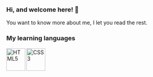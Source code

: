 <link href="https://cdnjs.cloudflare.com/ajax/libs/font-awesome/5.15.4/css/all.min.css" rel="stylesheet">

### Hi, and welcome here! 👋
You want to know more about me, I let you read the rest.

### My learning languages 
<img alt="HTML5" align="left" width="50" height="60" src="https://cdn.jsdelivr.net/gh/devicons/devicon/icons/html5/html5-original-wordmark.svg" /><img  alt="CSS3" align="left" src="https://cdn.jsdelivr.net/gh/devicons/devicon/icons/css3/css3-original-wordmark.svg" width="50" height="60"/>
          
          

<!--
**joelsrtn/joelSRTN** is a ✨ _special_ ✨ repository because its `README.md` (this file) appears on your GitHub profile.

Here are some ideas to get you started:

- 🔭 I’m currently working on learning front-end web development
- 🌱 I’m currently learning HTML5/CCS3
- 👯 I’m looking to collaborate on my website and editing my resume online.
- 🤔 I’m looking for help with this learning phase, join a developper community. 
- 💬 Ask me about ...
- 📫 How to reach me: ...
- 😄 Pronouns: ...
- ⚡ Fun fact: ...

-->
